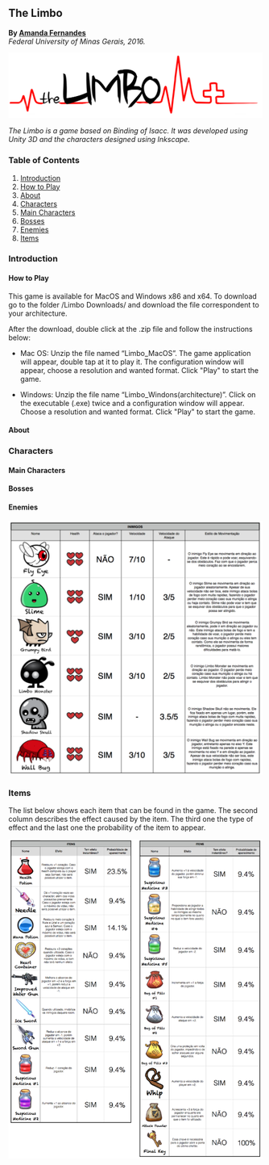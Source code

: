 ## The Limbo
**By [Amanda Fernandes](https://github.com/amandafer/)**<br>
*Federal University of Minas Gerais, 2016.*

![Ricochet Logo](images/the_limbo.png)

*The Limbo is a game based on Binding of Isacc. It was developed using Unity 3D and the characters designed using Inkscape.*

### Table of Contents
1. [Introduction](#introduction-)
  1. [How to Play](#download-)
  2. [About](#about-)
2. [Characters](#characters-)
  1. [Main Characters](#main-characters-)
  2. [Bosses](#bosses-)
  3. [Enemies](#enemies-)
3. [Items](#items)

### Introduction <a name="introduction"></a>
#### How to Play <a name="download"></a>
This game is available for MacOS and Windows x86 and x64. To download go to the folder /Limbo Downloads/ and download the file correspondent to your architecture.

After the download, double click at the .zip file and follow the instructions below:

* Mac OS: Unzip the file named “Limbo_MacOS”. The game application will appear, double tap at it to play it. The configuration window will appear, choose a resolution and wanted format. Click "Play" to start the game.

* Windows: Unzip the file name “Limbo_Windons(architecture)”. Click on the executable (.exe) twice and a configuration window will appear. Choose a resolution and wanted format. Click "Play" to start the game.

#### About <a name="about"></a>

### Characters <a name="characters"></a>
#### Main Characters <a name="main-characters"></a>
#### Bosses <a name="bosses"></a>
#### Enemies <a name="enemies"></a>
![Enemies](images/enemies.png)

### Items <a name="items"></a>
The list below shows each item that can be found in the game. The second column describes the effect caused by the item. The third one the type of effect and the last one the probability of the item to appear.

![Items](images/items.png)
